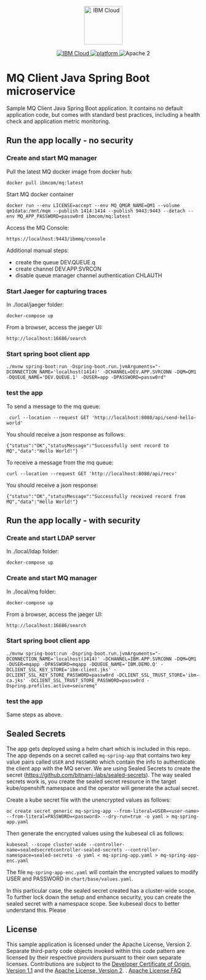 <p align="center">
    <a href="https://cloud.ibm.com">
        <img src="https://landscape.cncf.io/logos/ibm-cloud-kcsp.svg" height="100" alt="IBM Cloud">
    </a>
</p>

<p align="center">
    <a href="https://cloud.ibm.com">
    <img src="https://img.shields.io/badge/IBM%20Cloud-powered-blue.svg" alt="IBM Cloud">
    </a>
    <a href="https://www.ibm.com/developerworks/learn/java/">
    <img src="https://img.shields.io/badge/platform-java-lightgrey.svg?style=flat" alt="platform">
    </a>
    <img src="https://img.shields.io/badge/license-Apache2-blue.svg?style=flat" alt="Apache 2">
</p>


# MQ Client Java Spring Boot microservice

Sample MQ Client Java Spring Boot application. It contains no default application code, but comes with standard best practices, including a health check and application metric monitoring.


## Run the app locally - no security

### Create and start MQ manager 

Pull the latest MQ docker image from docker hub:

```
docker pull ibmcom/mq:latest
```

Start MQ docker container
```
docker run --env LICENSE=accept --env MQ_QMGR_NAME=QM1 --volume qm1data:/mnt/mqm --publish 1414:1414 --publish 9443:9443 --detach --env MQ_APP_PASSWORD=passw0rd ibmcom/mq:latest
```

Access the MQ Console:

```
https://localhost:9443/ibmmq/console
```

Additional manual steps:
* create the queue DEV.QUEUE.q 
* create channel DEV.APP.SVRCON 
* disable queue manager channel authentication CHLAUTH

### Start Jaeger for capturing traces

In ./local/jaeger folder:
```
docker-compose up
```

From a browser, access the jaeger UI:
```
http://localhost:16686/search
```

### Start spring boot client app

```
./mvnw spring-boot:run -Dspring-boot.run.jvmArguments="-DCONNECTION_NAME='localhost(1414)' -DCHANNEL=DEV.APP.SVRCONN -DQM=QM1 -DQUEUE_NAME='DEV.QUEUE.1' -DUSER=app -DPASSWORD=passw0rd"
```

### test the app

To send a message to the mq queue:
```
 curl --location --request GET 'http://localhost:8080/api/send-hello-world'
 ```
 You should receive a json response as follows:
 ```
 {"status":"OK","statusMessage":"Successfully sent record to MQ","data":"Hello World!"}
 ```
 
 To receive a message from the mq queue:
 ```
 curl --location --request GET 'http://localhost:8080/api/recv'
 ```
 
You should receive a json response:
```
{"status":"OK","statusMessage":"Successfully received record from MQ","data":"Hello World!"}
```

## Run the app locally - with security

### Create and start LDAP server

In ./local/ldap folder:
```
docker-compose up
```

### Create and start MQ manager 

In ./local/mq folder:
```
docker-compose up
```

From a browser, access the jaeger UI:
```
http://localhost:16686/search
```

### Start spring boot client app

```
./mvnw spring-boot:run -Dspring-boot.run.jvmArguments="-DCONNECTION_NAME='localhost(1414)' -DCHANNEL=IBM.APP.SVRCONN -DQM=QM1 -DUSER=mqapp -DPASSWORD=mqapp -DQUEUE_NAME='IBM.DEMO.Q' -DCLIENT_SSL_KEY_STORE='ibm-client.jks' -DCLIENT_SSL_KEY_STORE_PASSWORD=passw0rd -DCLIENT_SSL_TRUST_STORE='ibm-ca.jks' -DCLIENT_SSL_TRUST_STORE_PASSWORD=passw0rd -Dspring.profiles.active=securemq"
```

### test the app

Same steps as above.


## Sealed Secrets

The app gets deployed using a helm chart which is included in this repo.
The app depends on a secret called `mq-spring-app` that contains two key value pairs
called `USER` and `PASSWORD` which contain the info to authenticate the client app with the MQ server.
We are using Sealed Secrets to create the secret (https://github.com/bitnami-labs/sealed-secrets).
The way sealed secrets work is, you create the sealed secret resource in the target kube/openshift namespace
and the operator will generate the actual secret.

Create a kube secret file with the unencrypted values as follows:

```
oc create secret generic mq-spring-app --from-literal=USER=<user-name> --from-literal=PASSWORD=<password> --dry-run=true -o yaml > mq-spring-app.yaml
```

Then generate the encrypted values using the kubeseal cli as follows:

```
kubeseal --scope cluster-wide --controller-name=sealedsecretcontroller-sealed-secrets --controller-namespace=sealed-secrets -o yaml < mq-spring-app.yaml > mq-spring-app-enc.yaml
```
The file `mq-spring-app-enc.yaml`  will contain the encrypted values to modify  USER and PASSWORD in  `chart/base/values.yaml`.

In this particular case, the sealed secret created has a cluster-wide scope.
To further lock down the setup and enhance security, you can create the sealed secret with a namespace scope.
See kubeseal docs to better understand this. Please



## License

This sample application is licensed under the Apache License, Version 2. Separate third-party code objects invoked within this code pattern are licensed by their respective providers pursuant to their own separate licenses. Contributions are subject to the [Developer Certificate of Origin, Version 1.1](https://developercertificate.org/) and the [Apache License, Version 2](https://www.apache.org/licenses/LICENSE-2.0.txt).
.
[Apache License FAQ](https://www.apache.org/foundation/license-faq.html#WhatDoesItMEAN)
